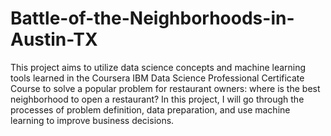 # Battle-of-the-Neighborhoods-in-Austin-TX
This project aims to utilize data science concepts and machine learning tools learned in the Coursera IBM Data Science Professional Certificate Course to solve a popular problem for restaurant owners: where is the best neighborhood to open a restaurant? In this project, I will go through the processes of problem definition, data preparation, and use machine learning to improve business decisions.
